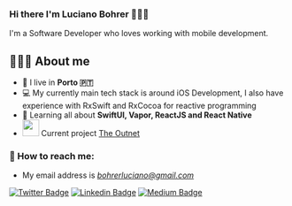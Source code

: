 
### Hi there I'm Luciano Bohrer 👨🏻‍💻
I'm a Software Developer who loves working with mobile development.

## 👨🏻‍💻 About me

- 📍 I live in **Porto 🇵🇹**
- :computer: My currently  main tech stack is around iOS Development, I also have experience with RxSwift and RxCocoa for reactive programming
- 🌱 Learning all about **SwiftUI, Vapor, ReactJS and React Native**
- <img src="https://media.giphy.com/media/WUlplcMpOCEmTGBtBW/giphy.gif" width="30"> Current project [The Outnet](https://apps.apple.com/gb/app/the-outnet-designer-outlet/id421387883)


### 📩 How to reach me:

- My email address is *bohrerluciano@gmail.com*

[![Twitter Badge](https://img.shields.io/badge/-@lubss-1ca0f1?style=flat-square&labelColor=1ca0f1&logo=twitter&logoColor=white&link=https://twitter.com/lubss)](https://twitter.com/lubss) 
[![Linkedin Badge](https://img.shields.io/badge/-lucianobohrer-blue?style=flat-square&logo=Linkedin&logoColor=white&link=https://www.linkedin.com/in/lucianobohrer/)](https://www.linkedin.com/in/lucianobohrer/) [
![Medium Badge](https://img.shields.io/badge/-@lucianobohrer-03a57a?style=flat-square&labelColor=000000&logo=Medium&link=https://medium.com/@lucianobohrer/)](https://medium.com/@lucianobohrer/)
